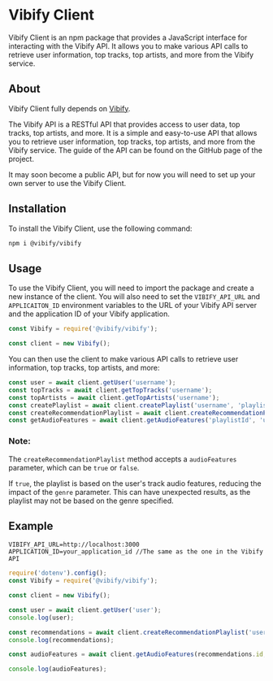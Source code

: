# Vibify Client

Vibify Client is an npm package that provides a JavaScript interface for interacting with the Vibify API. It allows you to make various API calls to retrieve user information, top tracks, top artists, and more from the Vibify service.

## About

Vibify Client fully depends on [Vibify]("https://github.com/justin0122/vibify").

The Vibify API is a RESTful API that provides access to user data, top tracks, top artists, and more. It is a simple and easy-to-use API that allows you to retrieve user information, top tracks, top artists, and more from the Vibify service.
The guide of the API can be found on the GitHub page of the project.

It may soon become a public API, but for now you will need to set up your own server to use the Vibify Client.

## Installation

To install the Vibify Client, use the following command:

```bash
npm i @vibify/vibify
```

## Usage

To use the Vibify Client, you will need to import the package and create a new instance of the client. You will also need to set the `VIBIFY_API_URL` and `APPLICAITON_ID` environment variables to the URL of your Vibify API server and the application ID of your Vibify application.

```javascript
const Vibify = require('@vibify/vibify');

const client = new Vibify();
```

You can then use the client to make various API calls to retrieve user information, top tracks, top artists, and more:

```javascript
const user = await client.getUser('username');
const topTracks = await client.getTopTracks('username');
const topArtists = await client.getTopArtists('username');
const createPlaylist = await client.createPlaylist('username', 'playlistName', "month", "year");
const createRecommendationPlaylist = await client.createRecommendationPlaylist('username', 'genre', 'recentlyPlayed', 'mostPlayed', 'likedSongs', 'currentlyPlaying', 'audioFeatures');
const getAudioFeatures = await client.getAudioFeatures('playlistId', 'userId');
```

### Note:
The `createRecommendationPlaylist` method accepts a `audioFeatures` parameter, which can be `true` or `false`.

If `true`, the playlist is based on the user's track audio features, reducing the impact of the `genre` parameter.
This can have unexpected results, as the playlist may not be based on the genre specified.


## Example

```env
VIBIFY_API_URL=http://localhost:3000
APPLICATION_ID=your_application_id //The same as the one in the Vibify API
```

```javascript
require('dotenv').config();
const Vibify = require('@vibify/vibify');

const client = new Vibify();

const user = await client.getUser('user');
console.log(user);

const recommendations = await client.createRecommendationPlaylist('user', 'pop', 'true', 'true', 'true', 'true', 'false');
console.log(recommendations);

const audioFeatures = await client.getAudioFeatures(recommendations.id, 'user');

console.log(audioFeatures);

```
